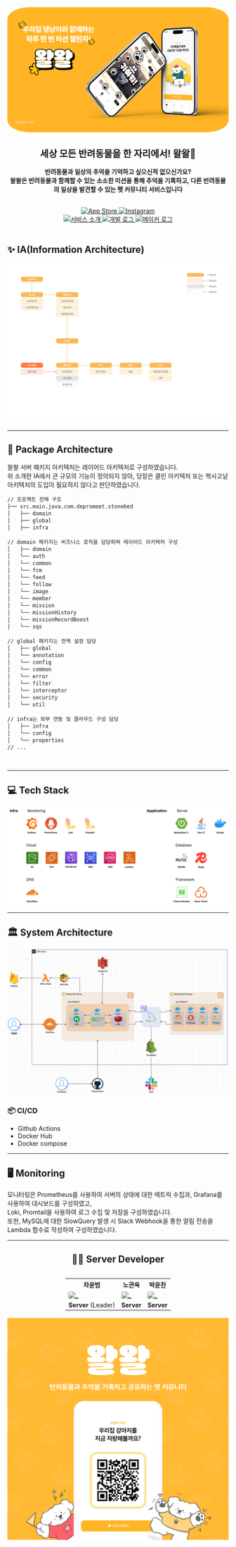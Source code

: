 <div align=center>

<img style="border-radius: 10%;" src="./images/introduction.png" alt="NotFound">


## 세상 모든 반려동물을 한 자리에서! 왈왈🐶

<b>반려동물과 일상의 추억을 기억하고 싶으신적 없으신가요? <br/>
왈왈은 반려동물과 함께할 수 있는 소소한 미션을 통해 추억을 기록하고, 다른 반려동물의 일상을 발견할 수 있는
펫 커뮤니티 서비스입니다 </b>

<br/>

<a href="https://apps.apple.com/kr/app/%EC%99%88%EC%99%88/id6553981069" target="_blank">
  <img src="https://img.shields.io/badge/AppStore-0D96F6.svg?style=flat&logo=app-store&logoColor=white" alt="App Store"/>
</a>
<a href="https://www.instagram.com/walwal._.official/" target="_blank">
  <img src="http://img.shields.io/badge/Instagram-E4405F?style=flat&logo=instagram&logoColor=white" alt="Instagram"/>
</a>
<br>
<a href="https://yapp-workspace.notion.site/5-8a385156703047aabf1e3706f4753cc6?pvs=4" target="_blank">
  <img src="http://img.shields.io/badge/서비스_소개-%23000000?style=flat&logo=notion&logoColor=white" alt="서비스 소개"/>
</a>
<a href="https://medium.com/@olderstonebed" target="_blank">
  <img src="http://img.shields.io/badge/개발_로그-12100E?style=flat&logo=medium&logoColor=white" alt="개발 로그"/>
</a>
<a href="https://dis.qa/e6J" target="_blank">
  <img src="http://img.shields.io/badge/메이커_로그-0000FF?style=flat&logo=Pinboard&logoColor=white" alt="메이커 로그"/>
</a>

</div>

<br/>

## ✨ IA(Information Architecture)

<img src="./images/IA.png">

<br>

---

## 📌 Package Architecture
왈왈 서버 패키지 아키텍처는 레이어드 아키텍처로 구성하였습니다. <br> 
위 소개한 IA에서 큰 규모의 기능이 정의되지 않아, 당장은 클린 아키텍처 또는 헥사고날 아키텍처의 도입이 필요하지 않다고 판단하였습니다. 
<br>

```
// 프로젝트 전체 구조
├── src.main.java.com.depromeet.stonebed
│   ├── domain
│   ├── global
│   ├── infra

// domain 패키지는 비즈니스 로직을 담당하며 레이어드 아키텍처 구성
│   ├── domain
│   └── auth
│   └── common
│   └── fcm
│   └── feed
│   └── follow
│   └── image
│   └── member
│   └── mission
│   └── missionHistory
│   └── missionRecordBoost
│   └── sqs

// global 패키지는 전역 설정 담당
│   ├── global
│   └── annotation
│   └── config
│   └── common
│   └── error
│   └── filter
│   └── interceptor
│   └── security
│   └── util

// infra는 외부 연동 및 클라우드 구성 담당
│   ├── infra
│   └── config
│   └── properties
// ...
```

<br>

---

## 💻 Tech Stack
<img src="./images/tech-stack.png">

<br>

---

## 🏛️ System Architecture
<img src="./images/cloud-architecture.png">

### 📦 CI/CD
- Github Actions
- Docker Hub
- Docker compose

---

## 🖥️ Monitoring
모니터링은 Prometheus를 사용하여 서버의 상태에 대한 메트릭 수집과, Grafana를 사용하여 대시보드를 구성하였고, <br/>
Loki, Promtail을 사용하여 로그 수집 및 저장을 구성하였습니다. <br />
또한, MySQL에 대한 SlowQuery 발생 시 Slack Webhook을 통한 알림 전송을 Lambda 함수로 작성하여 구성하였습니다.<br/>


---

<div align="center">

<h2> 🧑‍💻 Server Developer </h2>
<div style="display: inline-block;">

<table>
  <tr>
    <th>차윤범</th>
    <th>노관옥</th>
    <th>박윤찬</th>
  </tr>
  <tr>
    <td><a href="https://github.com/char-yb"><img style="border-radius: 20%;" src="https://avatars.githubusercontent.com/u/68099546?v=4" width=100px alt="_" /></a></td>
    <td><a href="https://github.com/kwanok"><img src="https://avatars.githubusercontent.com/u/61671343?v=4" width=100px alt="_" /></a></td>
    <td><a href="https://github.com/dbscks97"><img style="border-radius: 20%;" src="https://avatars.githubusercontent.com/u/75676309?v=4" width=100px alt="_" /></a></td>
  </tr>
  <tr>
    <td><strong>Server</strong> (Leader)</td>
    <td><strong>Server</strong></td>
    <td><strong>Server</strong></td>
  </tr>
</table>

</div>

</div>


<div align=center>
    <img src="./images/app_qr.png" width="570">
</div>

### 
